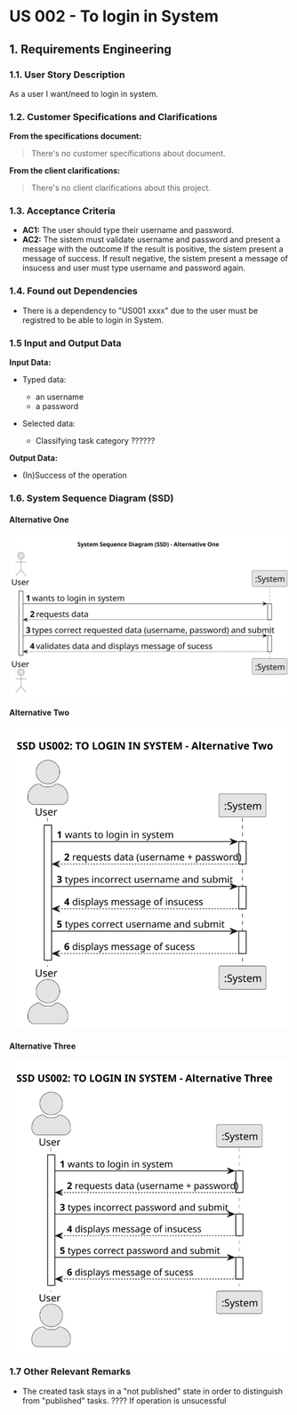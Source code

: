 # US 002 - To login in System

## 1. Requirements Engineering


### 1.1. User Story Description


As a user I want/need to login in system.



### 1.2. Customer Specifications and Clarifications 


**From the specifications document:**

>	There's no customer specifications about document.


**From the client clarifications:**

> There's no client clarifications about this project.


### 1.3. Acceptance Criteria


* **AC1:** The user should type their username and password.
* **AC2:** The sistem must validate username and password and present a message with the outcome 
	If the result is positive, the sistem present a message of success. 
	If result negative, the sistem present a message of insucess and user must type username and password again.


### 1.4. Found out Dependencies


* There is a dependency to "US001 xxxx" due to the user must be registred to be able to login in System.


### 1.5 Input and Output Data


**Input Data:**

* Typed data:
	* an username 
	* a password
	
* Selected data:
	* Classifying task category ??????


**Output Data:**

* (In)Success of the operation

### 1.6. System Sequence Diagram (SSD)


#### Alternative One

![System Sequence Diagram - Alternative One](svg/us002-system-sequence-diagram-alternative-one.svg)

#### Alternative Two

![System Sequence Diagram - Alternative Two](svg/us002-system-sequence-diagram-alternative-two.svg)

#### Alternative Three

![System Sequence Diagram - Alternative One](svg/us002-system-sequence-diagram-alternative-three.svg)


### 1.7 Other Relevant Remarks

* The created task stays in a "not published" state in order to distinguish from "published" tasks. ????
If operation is unsucessful